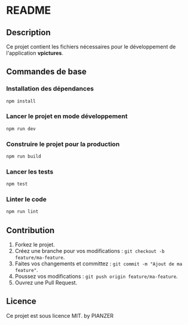 # README

## Description

Ce projet contient les fichiers nécessaires pour le développement de l'application **vpictures**.

## Commandes de base

### Installation des dépendances

```bash
npm install
```

### Lancer le projet en mode développement

```bash
npm run dev
```

### Construire le projet pour la production

```bash
npm run build
```

### Lancer les tests

```bash
npm test
```

### Linter le code

```bash
npm run lint
```

## Contribution

1. Forkez le projet.
2. Créez une branche pour vos modifications : `git checkout -b feature/ma-feature`.
3. Faites vos changements et committez : `git commit -m "Ajout de ma feature"`.
4. Poussez vos modifications : `git push origin feature/ma-feature`.
5. Ouvrez une Pull Request.

## Licence

Ce projet est sous licence MIT.
by PIANZER